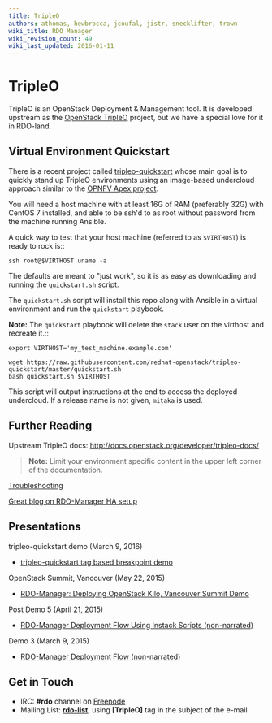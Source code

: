 ```yaml
---
title: TripleO
authors: athomas, hewbrocca, jcoufal, jistr, snecklifter, trown
wiki_title: RDO Manager
wiki_revision_count: 49
wiki_last_updated: 2016-01-11
---
```


# TripleO

TripleO is an OpenStack Deployment & Management tool. It is developed upstream as the [OpenStack TripleO](http://wiki.openstack.org/wiki/TripleO) project, but we have a special love for it in RDO-land.

## Virtual Environment Quickstart

There is a recent project called [tripleo-quickstart](https://github.com/redhat-openstack/tripleo-quickstart) whose main goal is to quickly stand up TripleO environments using an image-based undercloud approach similar to the [OPNFV Apex project](http://artifacts.opnfv.org/apex/docs/installation-instructions/).

You will need a host machine with at least 16G of RAM (preferably 32G)
with CentOS 7 installed, and able to be ssh'd to as root
without password from the machine running Ansible.

A quick way to test that your host machine (referred to as `$VIRTHOST`) is
ready to rock is::

    ssh root@$VIRTHOST uname -a

The defaults are meant to "just work", so it is as easy as
downloading and running the `quickstart.sh` script.

The `quickstart.sh` script will install this repo along
with Ansible in a virtual environment and run the `quickstart`
playbook. 

**Note:** The `quickstart` playbook will delete the ``stack``
user on the virthost and recreate it.::

    export VIRTHOST='my_test_machine.example.com'

    wget https://raw.githubusercontent.com/redhat-openstack/tripleo-quickstart/master/quickstart.sh
    bash quickstart.sh $VIRTHOST


This script will output instructions at the end to access the
deployed undercloud. If a release name is not given, ``mitaka``
is used.

## Further Reading

Upstream TripleO docs: <http://docs.openstack.org/developer/tripleo-docs/>

> **Note:** Limit your environment specific content in the upper left corner of the documentation.

[Troubleshooting](/tripleo/troubleshooting)

[Great blog on RDO-Manager HA setup](https://remote-lab.net/rdo-manager-ha-openstack-deployment/)

## Presentations

tripleo-quickstart demo (March 9, 2016)

*   [tripleo-quickstart tag based breakpoint demo](https://www.youtube.com/watch?v=4O8KvC66eeU)

OpenStack Summit, Vancouver (May 22, 2015)

*   [RDO-Manager: Deploying OpenStack Kilo, Vancouver Summit Demo](http://youtu.be/731INn1GDmk)

Post Demo 5 (April 21, 2015)

*   [RDO-Manager Deployment Flow Using Instack Scripts (non-narrated)](http://youtu.be/TyK0df3mCM8)

Demo 3 (March 9, 2015)

*   [RDO-Manager Deployment Flow (non-narrated)](http://youtu.be/zKG-CB8WdTg)

## Get in Touch

*   IRC: **#rdo** channel on [Freenode](http://freenode.net)
*   Mailing List: [**rdo-list**](//www.redhat.com/mailman/listinfo/rdo-list), using **[TripleO]** tag in the subject of the e-mail
